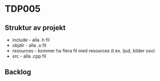# TDP005

## Struktur av projekt

- include - alla .h fil
- objdir - alla .o fil
- resources - kommer ha flera fil med resources (t.ex. ljud, bilder osv)
- src - alla .cpp fil 

## Backlog
